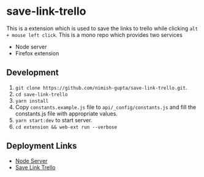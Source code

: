# save-link-trello

This is a extension which is used to save the links to trello while clicking `alt + mouse left click`. 
This is a mono repo which provides two services
- Node server
- Firefox extension

## Development
1. `git clone https://github.com/nimish-gupta/save-link-trello.git`.
2. `cd save-link-trello`
3. `yarn install`
4. Copy `constants.example.js` file to `api/_config/constants.js` and fill the constants.js file with appropriate values.
5. `yarn start:dev` to start server.
6. `cd extension && web-ext run --verbose`

## Deployment Links
- [Node Server](https://save-link-trello.herokuapp.com)
- [Save Link Trello](https://addons.mozilla.org/en-US/firefox/addon/save-link-trello/?src=search)
